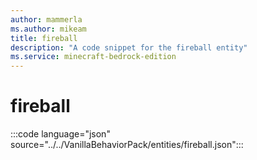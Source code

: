 ```yaml
---
author: mammerla
ms.author: mikeam
title: fireball
description: "A code snippet for the fireball entity"
ms.service: minecraft-bedrock-edition
---
```


# fireball

:::code language="json" source="../../VanillaBehaviorPack/entities/fireball.json":::
